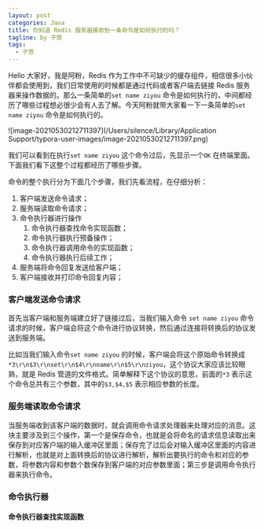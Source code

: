 ```yaml
---
layout: post
categories: Java
title: 你知道 Redis 服务器接收到一条命令是如何执行的吗？
tagline: by 子悠
tags: 
  - 子悠
---
```


Hello 大家好，我是阿粉，Redis 作为工作中不可缺少的缓存组件，相信很多小伙伴都会使用到，我们日常使用的时候都是通过代码或者客户端去链接 Redis 服务器来操作数据的。那么一条简单的`set name ziyou` 命令是如何执行的，中间都经历了哪些过程想必很少会有人去了解。今天阿粉就带大家看一下一条简单的`set name ziyou` 命令是如何执行的。

![image-20210530212711397](/Users/silence/Library/Application Support/typora-user-images/image-20210530212711397.png)

我们可以看到在执行`set name ziyou` 这个命令过后，先显示一个`OK` 在终端里面。下面我们看下这整个过程都经历了哪些步骤。

命令的整个执行分为下面几个步骤，我们先看流程，在仔细分析：

1. 客户端发送命令请求；
2. 服务端读取命令请求；
3. 命令执行器进行操作
   1. 命令执行器查找命令实现函数；
   2. 命令执行器执行预备操作；
   3. 命令执行器调用命令的实现函数；
   4. 命令执行器执行后续工作；
4. 服务端将命令回复发送给客户端；
5. 客户端接收并打印命令回复内容；

### 客户端发送命令请求

首先当客户端和服务端建立好了链接过后，当我们输入命令 `set name ziyou` 命令请求的时候，客户端会将这个命令进行协议转换，然后通过连接将转换后的协议发送到服务端。

比如当我们输入命令`set name ziyou` 的时候，客户端会将这个原始命令转换成`*3\r\n$3\r\nset\r\n$4\r\nname\r\n$5\r\nziyou`，这个协议大家应该比较眼熟，就是 Redis 管道的文件格式。简单解释下这个协议的意思，前面的`*3` 表示这个命令总共有三个参数，其中的`$3,$4,$5` 表示相应参数的长度。

### 服务端读取命令请求

当服务端收到该客户端的数据时，就会调用命令请求处理器来处理对应的消息。这块主要涉及到三个操作，第一个是保存命令，也就是会将命名的请求信息读取出来保存到对应客户端的输入缓冲区里面；保存完了过后会对输入缓冲区里面的内容进行解析，也就是对上面转换后的协议进行解析，解析出要执行的命令和对应的参数，将参数内容和参数个数保存到客户端的对应参数里面；第三步是调用命令执行器来执行命令。

### 命令执行器

#### 命令执行器查找实现函数

